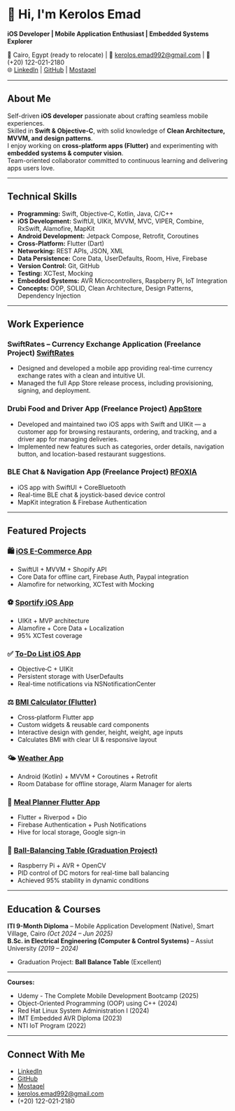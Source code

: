 # 👋 Hi, I'm Kerolos Emad  

**iOS Developer | Mobile Application Enthusiast | Embedded Systems Explorer**  

📍 Cairo, Egypt (ready to relocate) | 📧 kerolos.emad992@gmail.com | 📱 (+20) 122-021-2180  
🌐 [LinkedIn](https://www.linkedin.com/in/kerolosemad/) | [GitHub](https://github.com/kemad97)  | [Mostaqel](https://mostaql.com/u/Kemad9/portfolio)


---

##  About Me  
Self-driven **iOS developer** passionate about crafting seamless mobile experiences.  
Skilled in **Swift & Objective-C**, with solid knowledge of **Clean Architecture, MVVM, and design patterns**.  
I enjoy working on **cross-platform apps (Flutter)** and experimenting with **embedded systems & computer vision**.  
Team-oriented collaborator committed to continuous learning and delivering apps users love.  

---

##  Technical Skills  

- **Programming:** Swift, Objective‑C, Kotlin, Java, C/C++  
- **iOS Development:** SwiftUI, UIKit, MVVM, MVC, VIPER, Combine, RxSwift, Alamofire, MapKit  
- **Android Development:** Jetpack Compose, Retrofit, Coroutines  
- **Cross‑Platform:** Flutter (Dart)  
- **Networking:** REST APIs, JSON, XML  
- **Data Persistence:** Core Data, UserDefaults, Room, Hive, Firebase  
- **Version Control:** Git, GitHub  
- **Testing:** XCTest, Mocking  
- **Embedded Systems:** AVR Microcontrollers, Raspberry Pi, IoT Integration  
- **Concepts:** OOP, SOLID, Clean Architecture, Design Patterns, Dependency Injection  

---

## Work Experience  

### SwiftRates – Currency Exchange Application (Freelance Project) [SwiftRates](https://www.swiftrates.net/?m=1)
- Designed and developed a mobile app providing real-time currency exchange rates with a clean and intuitive UI.
- Managed the full App Store release process, including provisioning, signing, and deployment.

### Drubi Food and Driver App (Freelance Project) [AppStore](https://apps.apple.com/us/app/drubi/id6741513852)
- Developed and maintained two iOS apps with Swift and UIKit — a customer app for browsing restaurants, ordering, and tracking, and a driver app for managing deliveries.
- Implemented new features such as categories, order details, navigation button, and location-based restaurant suggestions.

### BLE Chat & Navigation App (Freelance Project) [RFOXIA](https://rfoxia.com/premium-ble-module/)
- iOS app with SwiftUI + CoreBluetooth  
- Real-time BLE chat & joystick-based device control  
- MapKit integration & Firebase Authentication  

---

##  Featured Projects  

### 🛍️ [iOS E-Commerce App](https://github.com/Ranahossam156/E-commerce) 
- SwiftUI + MVVM + Shopify API  
- Core Data for offline cart, Firebase Auth, Paypal integration  
- Alamofire for networking, XCTest with Mocking  

### ⚽ [Sportify iOS App](https://github.com/kemad97/Sports-App-iOS)  
- UIKit + MVP architecture  
- Alamofire + Core Data + Localization  
- 95% XCTest coverage  

### ✅ [To-Do List iOS App](https://github.com/kemad97/ToDoListApp) 
- Objective‑C + UIKit  
- Persistent storage with UserDefaults  
- Real-time notifications via NSNotificationCenter  

### ⚖️ [BMI Calculator (Flutter)](https://github.com/kemad97/BMI_Calculator_Flutter)  
- Cross‑platform Flutter app  
- Custom widgets & reusable card components  
- Interactive design with gender, height, weight, age inputs  
- Calculates BMI with clear UI & responsive layout  

### 🌤️ [Weather App](https://github.com/kemad97/Weather-App)  
- Android (Kotlin) + MVVM + Coroutines + Retrofit  
- Room Database for offline storage, Alarm Manager for alerts  

### 🍴 [Meal Planner Flutter App](https://github.com/kemad97/Meals-Planner-App)  
- Flutter + Riverpod + Dio  
- Firebase Authentication + Push Notifications  
- Hive for local storage, Google sign-in  

### 🎯 [Ball-Balancing Table (Graduation Project)](https://github.com/kemad97/Ball-Balance-Table) 
- Raspberry Pi + AVR + OpenCV  
- PID control of DC motors for real-time ball balancing  
- Achieved 95% stability in dynamic conditions  

---


##  Education & Courses  

 **ITI 9-Month Diploma** – Mobile Application Development (Native), Smart Village, Cairo *(Oct 2024 – Jun 2025)*  
 **B.Sc. in Electrical Engineering (Computer & Control Systems)** – Assiut University *(2019 – 2024)*  
- Graduation Project: **Ball Balance Table** (Excellent)
  
---

 **Courses:**  
- Udemy - The Complete Mobile Development Bootcamp (2025)
- Object-Oriented Programming (OOP) using C++ (2024)
- Red Hat Linux System Administration I (2024)  
- IMT Embedded AVR Diploma (2023)  
- NTI IoT Program (2022)  

---

##  Connect With Me  
-  [LinkedIn](https://www.linkedin.com/in/kerolosemad/)  
-  [GitHub](https://github.com/kemad97)
-  [Mostaqel](https://mostaql.com/u/Kemad9/portfolio)
-  kerolos.emad992@gmail.com  
-  (+20) 122-021-2180  
